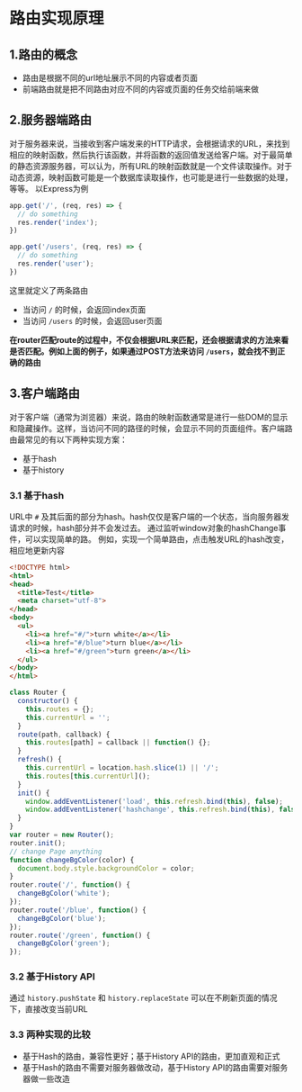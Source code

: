# 路由实现原理
## 1.路由的概念
* 路由是根据不同的url地址展示不同的内容或者页面
* 前端路由就是把不同路由对应不同的内容或页面的任务交给前端来做
## 2.服务器端路由
对于服务器来说，当接收到客户端发来的HTTP请求，会根据请求的URL，来找到相应的映射函数，然后执行该函数，并将函数的返回值发送给客户端。对于最简单的静态资源服务器，可以认为，所有URL的映射函数就是一个文件读取操作。对于动态资源，映射函数可能是一个数据库读取操作，也可能是进行一些数据的处理，等等。
以Express为例
```Javascript
app.get('/', (req, res) => {
  // do something
  res.render('index');
})

app.get('/users', (req, res) => {
  // do something
  res.render('user');
})
```
这里就定义了两条路由
* 当访问 `/` 的时候，会返回index页面
* 当访问 `/users` 的时候，会返回user页面

**在router匹配route的过程中，不仅会根据URL来匹配，还会根据请求的方法来看是否匹配。例如上面的例子，如果通过POST方法来访问 `/users`，就会找不到正确的路由**
## 3.客户端路由
对于客户端（通常为浏览器）来说，路由的映射函数通常是进行一些DOM的显示和隐藏操作。这样，当访问不同的路径的时候，会显示不同的页面组件。客户端路由最常见的有以下两种实现方案：
* 基于hash
* 基于history
### 3.1 基于hash
URL中 `#` 及其后面的部分为hash。hash仅仅是客户端的一个状态，当向服务器发请求的时候，hash部分并不会发过去。
通过监听window对象的hashChange事件，可以实现简单的路。
例如，实现一个简单路由，点击触发URL的hash改变，相应地更新内容
```html
<!DOCTYPE html>
<html>
<head>
  <title>Test</title>
  <meta charset="utf-8">
</head>
<body>
  <ul>
    <li><a href="#/">turn white</a></li>
    <li><a href="#/blue">turn blue</a></li>
    <li><a href="#/green">turn green</a></li>
  </ul>
</body>
</html>
```
```javascript
class Router {
  constructor() {
    this.routes = {};
    this.currentUrl = '';
  }
  route(path, callback) {
    this.routes[path] = callback || function() {};
  }
  refresh() {
    this.currentUrl = location.hash.slice(1) || '/';
    this.routes[this.currentUrl]();
  }
  init() {
    window.addEventListener('load', this.refresh.bind(this), false);
    window.addEventListener('hashchange', this.refresh.bind(this), false);
  }
}
var router = new Router();
router.init();
// change Page anything
function changeBgColor(color) {
  document.body.style.backgroundColor = color;
}
router.route('/', function() {
  changeBgColor('white');
});
router.route('/blue', function() {
  changeBgColor('blue');
});
router.route('/green', function() {
  changeBgColor('green');
});
```
### 3.2 基于History API
通过 `history.pushState` 和 `history.replaceState` 可以在不刷新页面的情况下，直接改变当前URL
### 3.3 两种实现的比较
* 基于Hash的路由，兼容性更好；基于History API的路由，更加直观和正式
* 基于Hash的路由不需要对服务器做改动，基于History API的路由需要对服务器做一些改造
